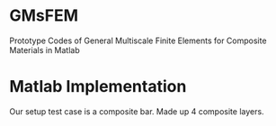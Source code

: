 # GMsFEM
Prototype Codes of General Multiscale Finite Elements for Composite Materials in Matlab


# Matlab Implementation

Our setup test case is a composite bar. Made up 4 composite layers.
